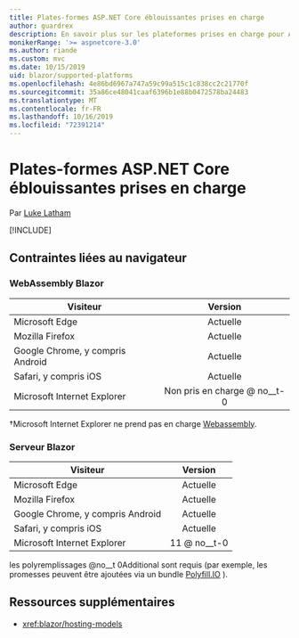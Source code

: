 ```yaml
---
title: Plates-formes ASP.NET Core éblouissantes prises en charge
author: guardrex
description: En savoir plus sur les plateformes prises en charge pour ASP.NET Core éblouissant.
monikerRange: '>= aspnetcore-3.0'
ms.author: riande
ms.custom: mvc
ms.date: 10/15/2019
uid: blazor/supported-platforms
ms.openlocfilehash: 4e86bd6967a747a59c99a515c1c838cc2c21770f
ms.sourcegitcommit: 35a86ce48041caaf6396b1e88b0472578ba24483
ms.translationtype: MT
ms.contentlocale: fr-FR
ms.lasthandoff: 10/16/2019
ms.locfileid: "72391214"
---
```

# <a name="aspnet-core-blazor-supported-platforms"></a>Plates-formes ASP.NET Core éblouissantes prises en charge

Par [Luke Latham](https://github.com/guardrex)

[!INCLUDE[](~/includes/blazorwasm-preview-notice.md)]

## <a name="browser-requirements"></a>Contraintes liées au navigateur

### <a name="blazor-webassembly"></a>WebAssembly Blazor

| Visiteur                          | Version               |
| -------------------------------- | :-------------------: |
| Microsoft Edge                   | Actuelle               |
| Mozilla Firefox                  | Actuelle               |
| Google Chrome, y compris Android | Actuelle               |
| Safari, y compris iOS            | Actuelle               |
| Microsoft Internet Explorer      | Non pris en charge @ no__t-0 |

&dagger;Microsoft Internet Explorer ne prend pas en charge [Webassembly](https://webassembly.org).

### <a name="blazor-server"></a>Serveur Blazor

| Visiteur                          | Version    |
| -------------------------------- | :--------: |
| Microsoft Edge                   | Actuelle    |
| Mozilla Firefox                  | Actuelle    |
| Google Chrome, y compris Android | Actuelle    |
| Safari, y compris iOS            | Actuelle    |
| Microsoft Internet Explorer      | 11 @ no__t-0 |

les polyremplissages @no__t 0Additional sont requis (par exemple, les promesses peuvent être ajoutées via un bundle [Polyfill.IO](https://polyfill.io/v3/) ).

## <a name="additional-resources"></a>Ressources supplémentaires

* <xref:blazor/hosting-models>
